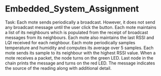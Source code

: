 # Embedded_System_Assignment
Task:
Each mote sends periodically a broadcast. However, it does not send any broadcast message until the user click the button.
Each mote maintains a list of its neighbours which is populated from the receipt of broadcast messages from its neighbours.
Each mote also maintains the last RSSI and LQI received for each neighbour.
Each mote periodically samples temperature and humidity and computes its average over 5 samples.
Each mote sends its sample to its neighbour with the highest RSSI value.
When a mote receives a packet, the node turns on the green LED.
Last node in the chain prints the message and turns on the red LED. The message indicates the source of the reading along with additional detail.

